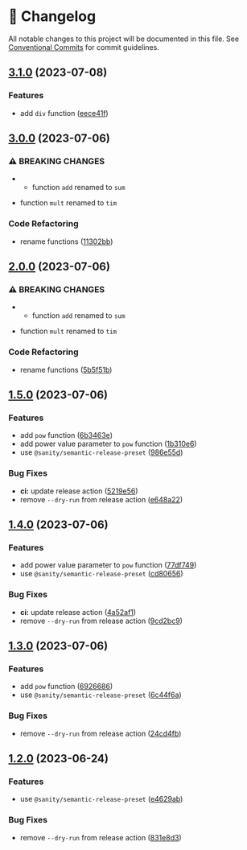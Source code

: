 <!-- markdownlint-disable --><!-- textlint-disable -->

# 📓 Changelog

All notable changes to this project will be documented in this file. See
[Conventional Commits](https://conventionalcommits.org) for commit guidelines.

## [3.1.0](https://github.com/alxevvv/learning-github-actions/compare/v3.0.0...v3.1.0) (2023-07-08)

### Features

- add `div` function ([eece41f](https://github.com/alxevvv/learning-github-actions/commit/eece41f4c872ae599213cbb40754dc4425381ac5))

## [3.0.0](https://github.com/alxevvv/learning-github-actions/compare/v2.0.0...v3.0.0) (2023-07-06)

### ⚠ BREAKING CHANGES

- - function `add` renamed to `sum`

* function `mult` renamed to `tim`

### Code Refactoring

- rename functions ([11302bb](https://github.com/alxevvv/learning-github-actions/commit/11302bb135d278d23abfd982d6fb827bb6ed119e))

## [2.0.0](https://github.com/alxevvv/learning-github-actions/compare/v1.5.0...v2.0.0) (2023-07-06)

### ⚠ BREAKING CHANGES

- - function `add` renamed to `sum`

* function `mult` renamed to `tim`

### Code Refactoring

- rename functions ([5b5f51b](https://github.com/alxevvv/learning-github-actions/commit/5b5f51b063221a4ada439c73e9ff2f06bb27cbea))

## [1.5.0](https://github.com/alxevvv/learning-github-actions/compare/v1.4.0...v1.5.0) (2023-07-06)

### Features

- add `pow` function ([6b3463e](https://github.com/alxevvv/learning-github-actions/commit/6b3463e290dac9af9d602e76a0c6c137555782e2))
- add power value parameter to `pow` function ([1b310e6](https://github.com/alxevvv/learning-github-actions/commit/1b310e6812e5f811498dc0122dab6336279d6cac))
- use `@sanity/semantic-release-preset` ([986e55d](https://github.com/alxevvv/learning-github-actions/commit/986e55d67b5b0414e85552c5a7e4a0635fef9354))

### Bug Fixes

- **ci:** update release action ([5219e56](https://github.com/alxevvv/learning-github-actions/commit/5219e5669bfeac56c544d6e2c798739dfd3168f4))
- remove `--dry-run` from release action ([e648a22](https://github.com/alxevvv/learning-github-actions/commit/e648a22ed5486b89fc705073fc5b046ddb2ef1b4))

## [1.4.0](https://github.com/alxevvv/learning-github-actions/compare/v1.3.0...v1.4.0) (2023-07-06)

### Features

- add power value parameter to `pow` function ([77df749](https://github.com/alxevvv/learning-github-actions/commit/77df74997f30c0f7a776b93b876dd82cba02a199))
- use `@sanity/semantic-release-preset` ([cd80656](https://github.com/alxevvv/learning-github-actions/commit/cd8065694e5fd99a714ace81168ba91f27de38bc))

### Bug Fixes

- **ci:** update release action ([4a52af1](https://github.com/alxevvv/learning-github-actions/commit/4a52af1d2776e7a99dd965b327ec09929e82905a))
- remove `--dry-run` from release action ([9cd2bc9](https://github.com/alxevvv/learning-github-actions/commit/9cd2bc920a3fb4601a4edb425aa81da74a56f28f))

## [1.3.0](https://github.com/alxevvv/learning-github-actions/compare/v1.2.0...v1.3.0) (2023-07-06)

### Features

- add `pow` function ([6926686](https://github.com/alxevvv/learning-github-actions/commit/692668675330a03a40892c04a6bdadda02450b49))
- use `@sanity/semantic-release-preset` ([6c44f6a](https://github.com/alxevvv/learning-github-actions/commit/6c44f6a084f22870b20c5f32688d8b00a76656d2))

### Bug Fixes

- remove `--dry-run` from release action ([24cd4fb](https://github.com/alxevvv/learning-github-actions/commit/24cd4fb132fb5a388d2aff2cc6e318627ff44190))

## [1.2.0](https://github.com/alxevvv/learning-github-actions/compare/v1.1.0...v1.2.0) (2023-06-24)

### Features

- use `@sanity/semantic-release-preset` ([e4629ab](https://github.com/alxevvv/learning-github-actions/commit/e4629ab95d3ca0aebc748f71e7a2b6c010952cad))

### Bug Fixes

- remove `--dry-run` from release action ([831e8d3](https://github.com/alxevvv/learning-github-actions/commit/831e8d340179de749f29be8dfd8d6c3999af60b0))
